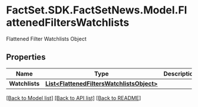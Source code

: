# FactSet.SDK.FactSetNews.Model.FlattenedFiltersWatchlists
Flattened Filter Watchlists Object

## Properties

Name | Type | Description | Notes
------------ | ------------- | ------------- | -------------
**Watchlists** | [**List&lt;FlattenedFiltersWatchlistsObject&gt;**](FlattenedFiltersWatchlistsObject.md) |  | [optional] 

[[Back to Model list]](../README.md#documentation-for-models) [[Back to API list]](../README.md#documentation-for-api-endpoints) [[Back to README]](../README.md)

